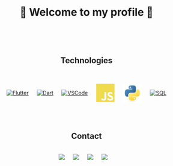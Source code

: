 <h1 align="center">🙂 Welcome to my profile 🙂<br><br></h1>
<br>

<h2 align="center">Technologies</h2>
<br>

<div align="center" style="display: inline_block">

  [<img align="center" alt="Flutter" height="50" src="https://cdn.jsdelivr.net/gh/devicons/devicon/icons/flutter/flutter-original.svg">](  "Flutter")
  &emsp;
  [<img align="center" alt="Dart" height="50" src="https://cdn.jsdelivr.net/gh/devicons/devicon/icons/dart/dart-original.svg">](  "Dart")
  &emsp;
  [<img align="center" alt="VSCode" height="50" src="https://cdn.jsdelivr.net/gh/devicons/devicon/icons/vscode/vscode-original.svg">](  "VSCode")
  &emsp;
  [<img align="center" alt="Js" height="50" src="https://raw.githubusercontent.com/devicons/devicon/master/icons/javascript/javascript-plain.svg">](  "JavaScript")
  &emsp;
  [<img align="center" alt="Python" height="50" src="https://raw.githubusercontent.com/devicons/devicon/master/icons/python/python-original.svg">](  "Python")
  &emsp;
  [<img align="center" alt="SQL" height="50" src="https://cdn.jsdelivr.net/gh/devicons/devicon/icons/postgresql/postgresql-original.svg">](  "SQL")
</div>
<br>
<br>

<h2 align="center">Contact</h2>
<br>

<div align="center"> 
  <a href="https://linktr.ee/nicollas.dev" target="_blank"><img src="https://img.shields.io/badge/Portfolio-292929?style=for-the-badge&logo=web&logoColor=white" target="_blank"></a>
  &emsp;
  <a href="https://www.linkedin.com/in/nicollas-oliveira-mota-45b9b7114/" target="_blank"><img src="https://img.shields.io/badge/-LinkedIn-%230077B5?style=for-the-badge&logo=linkedin&logoColor=white" target="_blank"></a>
  &emsp;
  <a href = "mailto:nicollasmota1705@gmail.com"><img src="https://img.shields.io/badge/-Gmail-%23333?style=for-the-badge&logo=gmail&logoColor=white" target="_blank"></a>
  &emsp;
  <a href="https://instagram.com/nicollas.dev" target="_blank"><img src="https://img.shields.io/badge/-Instagram-%23E4405F?style=for-the-badge&logo=instagram&logoColor=white" target="_blank"></a>
  &emsp;
</div>
